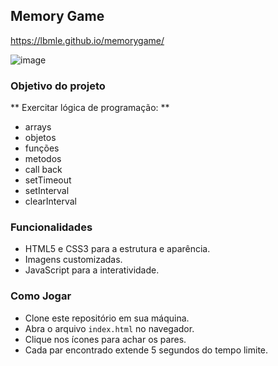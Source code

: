 ## Memory Game
https://lbmle.github.io/memorygame/

![image](https://github.com/lbmle/memorygame/assets/56726720/347d4dad-6ec0-4351-bc4b-bb6d187f1a69)

### Objetivo do projeto

** Exercitar lógica de programação: **
- arrays
- objetos
- funções
- metodos
- call back
- setTimeout
- setInterval
- clearInterval

### Funcionalidades

- HTML5 e CSS3 para a estrutura e aparência.
- Imagens customizadas.
- JavaScript para a interatividade.



### Como Jogar
- Clone este repositório em sua máquina.
- Abra o arquivo `index.html` no navegador.
- Clique nos ícones para achar os pares.
- Cada par encontrado extende 5 segundos do tempo limite.
